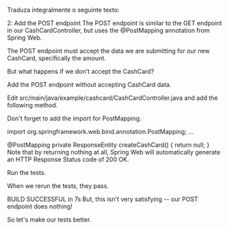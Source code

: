 Traduza integralmente o seguinte texto:

2: Add the POST endpoint
The POST endpoint is similar to the GET endpoint in our CashCardController, but uses the @PostMapping annotation from Spring Web.

The POST endpoint must accept the data we are submitting for our new CashCard, specifically the amount.

But what happens if we don't accept the CashCard?

Add the POST endpoint without accepting CashCard data.

Edit src/main/java/example/cashcard/CashCardController.java and add the following method.

Don't forget to add the import for PostMapping.

import org.springframework.web.bind.annotation.PostMapping;
...

@PostMapping
private ResponseEntity<Void> createCashCard() {
   return null;
}
Note that by returning nothing at all, Spring Web will automatically generate an HTTP Response Status code of 200 OK.

Run the tests.

When we rerun the tests, they pass.

BUILD SUCCESSFUL in 7s
But, this isn't very satisfying -- our POST endpoint does nothing!

So let's make our tests better.